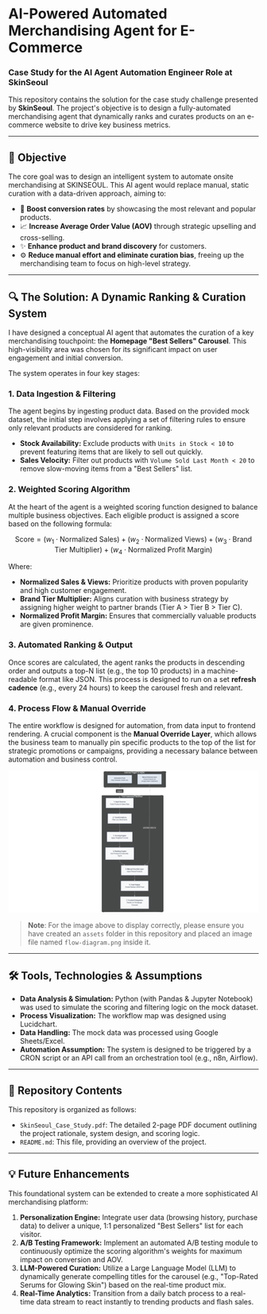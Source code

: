 # AI-Powered Automated Merchandising Agent for E-Commerce

### Case Study for the AI Agent Automation Engineer Role at SkinSeoul

This repository contains the solution for the case study challenge presented by **SkinSeoul**. The project's objective is to design a fully-automated merchandising agent that dynamically ranks and curates products on an e-commerce website to drive key business metrics.

---

## 🎯 Objective

The core goal was to design an intelligent system to automate onsite merchandising at SKINSEOUL. This AI agent would replace manual, static curation with a data-driven approach, aiming to:

-   🚀 **Boost conversion rates** by showcasing the most relevant and popular products.
-   📈 **Increase Average Order Value (AOV)** through strategic upselling and cross-selling.
-   ✨ **Enhance product and brand discovery** for customers.
-   ⚙️ **Reduce manual effort and eliminate curation bias**, freeing up the merchandising team to focus on high-level strategy.

---

## 🔍 The Solution: A Dynamic Ranking & Curation System

I have designed a conceptual AI agent that automates the curation of a key merchandising touchpoint: the **Homepage "Best Sellers" Carousel**. This high-visibility area was chosen for its significant impact on user engagement and initial conversion.

The system operates in four key stages:

### 1. Data Ingestion & Filtering

The agent begins by ingesting product data. Based on the provided mock dataset, the initial step involves applying a set of filtering rules to ensure only relevant products are considered for ranking.

-   **Stock Availability:** Exclude products with `Units in Stock < 10` to prevent featuring items that are likely to sell out quickly.
-   **Sales Velocity:** Filter out products with `Volume Sold Last Month < 20` to remove slow-moving items from a "Best Sellers" list.

### 2. Weighted Scoring Algorithm

At the heart of the agent is a weighted scoring function designed to balance multiple business objectives. Each eligible product is assigned a score based on the following formula:

$$
\text{Score} = (w_1 \cdot \text{Normalized Sales}) + (w_2 \cdot \text{Normalized Views}) + (w_3 \cdot \text{Brand Tier Multiplier}) + (w_4 \cdot \text{Normalized Profit Margin})
$$

Where:
-   **Normalized Sales & Views:** Prioritize products with proven popularity and high customer engagement.
-   **Brand Tier Multiplier:** Aligns curation with business strategy by assigning higher weight to partner brands (Tier A > Tier B > Tier C).
-   **Normalized Profit Margin:** Ensures that commercially valuable products are given prominence.

### 3. Automated Ranking & Output

Once scores are calculated, the agent ranks the products in descending order and outputs a top-N list (e.g., the top 10 products) in a machine-readable format like JSON. This process is designed to run on a set **refresh cadence** (e.g., every 24 hours) to keep the carousel fresh and relevant.

### 4. Process Flow & Manual Override

The entire workflow is designed for automation, from data input to frontend rendering. A crucial component is the **Manual Override Layer**, which allows the business team to manually pin specific products to the top of the list for strategic promotions or campaigns, providing a necessary balance between automation and business control.

![Process Flow Map](flow_map.png)
> **Note**: For the image above to display correctly, please ensure you have created an `assets` folder in this repository and placed an image file named `flow-diagram.png` inside it.

---

## 🛠️ Tools, Technologies & Assumptions

-   **Data Analysis & Simulation:** Python (with Pandas & Jupyter Notebook) was used to simulate the scoring and filtering logic on the mock dataset.
-   **Process Visualization:** The workflow map was designed using Lucidchart.
-   **Data Handling:** The mock data was processed using Google Sheets/Excel.
-   **Automation Assumption:** The system is designed to be triggered by a CRON script or an API call from an orchestration tool (e.g., n8n, Airflow).

---

## 📂 Repository Contents

This repository is organized as follows:

-   `SkinSeoul_Case_Study.pdf`: The detailed 2-page PDF document outlining the project rationale, system design, and scoring logic.
-   `README.md`: This file, providing an overview of the project.

---

## 💡 Future Enhancements

This foundational system can be extended to create a more sophisticated AI merchandising platform:

1.  **Personalization Engine:** Integrate user data (browsing history, purchase data) to deliver a unique, 1:1 personalized "Best Sellers" list for each visitor.
2.  **A/B Testing Framework:** Implement an automated A/B testing module to continuously optimize the scoring algorithm's weights for maximum impact on conversion and AOV.
3.  **LLM-Powered Curation:** Utilize a Large Language Model (LLM) to dynamically generate compelling titles for the carousel (e.g., "Top-Rated Serums for Glowing Skin") based on the real-time product mix.
4.  **Real-Time Analytics:** Transition from a daily batch process to a real-time data stream to react instantly to trending products and flash sales.
